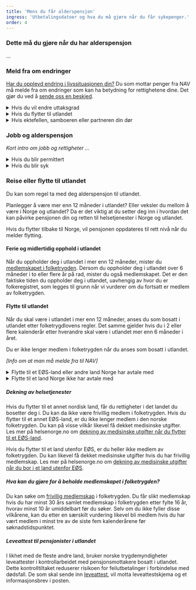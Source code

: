 ```yaml
---
title: 'Mens du får alderspensjon'
ingress: 'Utbetalingsdatoer og hva du må gjøre når du får sykepenger.'
order: 4
---
```


### Dette må du gjøre når du har alderspensjon

…

### Meld fra om endringer

[Har du opplevd endring i livssituasjonen din?](javascript:void(0);) Du som mottar penger fra NAV må melde fra om endringer som kan ha betydning for rettighetene dine. Det gjør du ved å [sende oss en beskjed](javascript:void(0);).

<div class="accordion">
  <details>
    <summary>Hvis du vil endre uttaksgrad</summary>
    <p>Innhold mangler</p>
  </details>
  <details>
    <summary>Hvis du flytter til utlandet</summary>
    <p>Innhold mangler</p>
  </details>
  <details>
    <summary>Hvis ektefellen, samboeren eller partneren din dør</summary>
    <p>Innhold mangler</p>
  </details>
</div>

### Jobb og alderspensjon

_Kort intro om jobb og rettigheter …_

<div class="accordion">
  <details>
    <summary>Hvis du blir permittert</summary>
    <p>Innhold mangler</p>
  </details>
  <details>
    <summary>Hvis du blir syk</summary>
    <p>Innhold mangler</p>
  </details>
</div>

### Reise eller flytte til utlandet

Du kan som regel ta med deg alderspensjon til utlandet.

Planlegger å være mer enn 12 måneder i utlandet? Eller veksler du mellom å være i Norge og utlandet? Da er det viktig at du setter deg inn i hvordan det kan påvirke pensjonen din og retten til helsetjenester i Norge og utlandet.

Hvis du flytter tilbake til Norge, vil pensjonen oppdateres til rett nivå når du melder flytting.

#### Ferie og midlertidig opphold i utlandet

Når du oppholder deg i utlandet i mer enn 12 måneder, mister du [medlemskapet i folketrygden](javascript:void(0);). Dersom du oppholder deg i utlandet over 6 måneder i to eller flere år på rad, mister du også medlemskapet. Det er den faktiske tiden du oppholder deg i utlandet, uavhengig av hvor du er folkeregistret, som legges til grunn når vi vurderer om du fortsatt er medlem av folketrygden.

#### Flytte til utlandet

Når du skal være i utlandet i mer enn 12 måneder, anses du som bosatt i utlandet etter folketrygdlovens regler. Det samme gjelder hvis du i 2 eller flere kalenderår etter hverandre skal være i utlandet mer enn 6 måneder i året.

Du er ikke lenger medlem i folketrygden når du anses som bosatt i utlandet.

_[Info om at man må melde fra til NAV]_

<div class="accordion">
  <details>
    <summary>Flytte til et EØS-land eller andre land Norge har avtale med</summary>
    <p>Innhold mangler</p>
  </details>
  <details>
    <summary>Flytte til et land Norge ikke har avtale med</summary>
    <p>Innhold mangler</p>
  </details>
</div>

##### Dekning av helsetjenester

Hvis du flytter til et annet nordisk land, får du rettigheter i det landet du bosetter deg i. Du kan da ikke være frivillig medlem i folketrygden. Hvis du flytter til et annet EØS-land, er du ikke lenger medlem i den norske folketrygden. Du kan på visse vilkår likevel få dekket medisinske utgifter. Les mer på helsenorge.no om [dekning av medisinske utgifter når du flytter til et EØS-land](javascript:void(0);).

Hvis du flytter til et land utenfor EØS, er du heller ikke medlem av folketrygden. Du kan likevel få dekket medisinske utgifter hvis du har frivillig medlemskap. Les mer på helsenorge.no om [dekning av medisinske utgifter når du bor i et land utenfor EØS](javascript:void(0);).

##### Hva kan du gjøre for å beholde medlemskapet i folketrygden?

Du kan søke om [frivillig medlemskap](javascript:void(0);) i folketrygden. Du får slikt medlemskap hvis du har minst 30 års samlet medlemskap i folketrygden etter fylte 16 år, hvorav minst 10 år umiddelbart før du søker. Selv om du ikke fyller disse vilkårene, kan du etter en særskilt vurdering likevel bli medlem hvis du har vært medlem i minst tre av de siste fem kalenderårene før søknadstidspunktet.

##### Leveattest til pensjonister i utlandet

I likhet med de fleste andre land, bruker norske trygdemyndigheter leveattester i kontrollarbeidet med pensjonsmottakere bosatt i utlandet. Dette kontrolltiltaket reduserer risikoen for feilutbetalinger i forbindelse med dødsfall. De som skal sende inn [leveattest](javascript:void(0);), vil motta leveattestskjema og et informasjonsbrev i posten.
